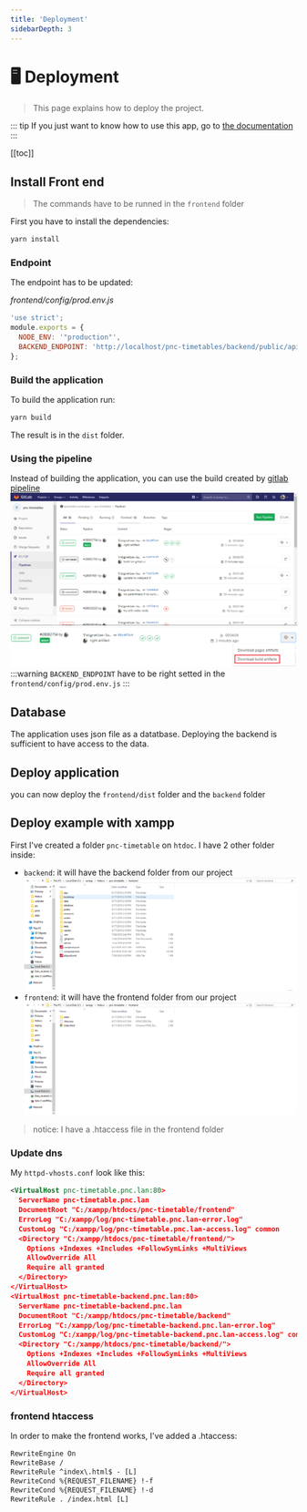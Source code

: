 ```yaml
---
title: 'Deployment'
sidebarDepth: 3
---
```

# :desktop_computer: Deployment

> This page explains how to deploy the project.

::: tip
If you just want to know how to use this app, go to [the documentation](/documentation/)
:::

[[toc]]

## Install Front end
> The commands have to be runned in the `frontend` folder

First you have to install the dependencies:
```bash
yarn install
```

### Endpoint
The endpoint has to be updated:

_frontend/config/prod.env.js_
```js {4}
'use strict';
module.exports = {
  NODE_ENV: '"production"',
  BACKEND_ENDPOINT: 'http://localhost/pnc-timetables/backend/public/api/v1'
};
```

### Build the application
To build the application run:
```bash
yarn build
```
The result is in the `dist` folder.

### Using the pipeline
Instead of building the application, you can use the build created by [gitlab pipeline](https://gitlab.com/passerelles-numeriques/pnc-timetables/pipelines)
![Pipeline overview](./pipeline.png)
![Pipeline build](./pipeline_build.png)
:::warning
`BACKEND_ENDPOINT` have to be right setted in the `frontend/config/prod.env.js`
:::

## Database

The application uses json file as a datatbase. Deploying the backend is sufficient to have access to the data.

## Deploy application

you can now deploy the `frontend/dist` folder and the `backend` folder


## Deploy example with xampp
First I've created a folder `pnc-timetable` on `htdoc`. I have 2 other folder inside:
- `backend`: it will have the backend folder from our project
![Backend folder](./backend_folder.png)
- `frontend`: it will have the frontend folder from our project
![Frontend folder](./frontend_folder.png)
> notice: I have a .htaccess file in the frontend folder
### Update dns
My `httpd-vhosts.conf` look like this:
```xml
<VirtualHost pnc-timetable.pnc.lan:80>
  ServerName pnc-timetable.pnc.lan
  DocumentRoot "C:/xampp/htdocs/pnc-timetable/frontend"
  ErrorLog "C:/xampp/log/pnc-timetable.pnc.lan-error.log"
  CustomLog "C:/xampp/log/pnc-timetable.pnc.lan-access.log" common
  <Directory "C:/xampp/htdocs/pnc-timetable/frontend/">
    Options +Indexes +Includes +FollowSymLinks +MultiViews
    AllowOverride All
    Require all granted
  </Directory>
</VirtualHost>
<VirtualHost pnc-timetable-backend.pnc.lan:80>
  ServerName pnc-timetable-backend.pnc.lan
  DocumentRoot "C:/xampp/htdocs/pnc-timetable/backend"
  ErrorLog "C:/xampp/log/pnc-timetable-backend.pnc.lan-error.log"
  CustomLog "C:/xampp/log/pnc-timetable-backend.pnc.lan-access.log" common
  <Directory "C:/xampp/htdocs/pnc-timetable/backend/">
    Options +Indexes +Includes +FollowSymLinks +MultiViews
    AllowOverride All
    Require all granted
  </Directory>
</VirtualHost>
```
### frontend htaccess
In order to make the frontend works, I've added a .htaccess:
```htaccess
RewriteEngine On
RewriteBase /
RewriteRule ^index\.html$ - [L]
RewriteCond %{REQUEST_FILENAME} !-f
RewriteCond %{REQUEST_FILENAME} !-d
RewriteRule . /index.html [L]
```
